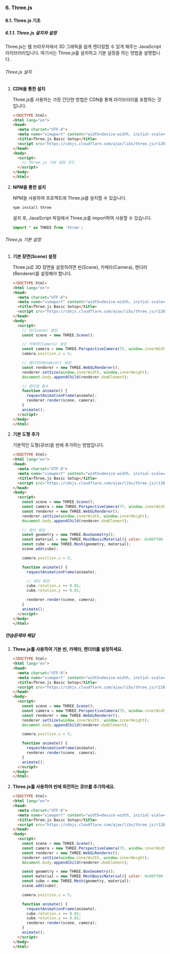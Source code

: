 ### 6. Three.js

#### 6.1. Three.js 기초

##### 6.1.1. Three.js 설치와 설정

Three.js는 웹 브라우저에서 3D 그래픽을 쉽게 렌더링할 수 있게 해주는 JavaScript 라이브러리입니다. 여기서는 Three.js를 설치하고 기본 설정을 하는 방법을 설명합니다.

###### Three.js 설치

1. **CDN을 통한 설치**

   Three.js를 사용하는 가장 간단한 방법은 CDN을 통해 라이브러리를 포함하는 것입니다.

   ```html
   <!DOCTYPE html>
   <html lang="en">
   <head>
     <meta charset="UTF-8">
     <meta name="viewport" content="width=device-width, initial-scale=1.0">
     <title>Three.js Basic Setup</title>
     <script src="https://cdnjs.cloudflare.com/ajax/libs/three.js/r128/three.min.js"></script>
   </head>
   <body>
     <script>
       // Three.js 기본 설정 코드
     </script>
   </body>
   </html>
   ```

2. **NPM을 통한 설치**

   NPM을 사용하여 프로젝트에 Three.js를 설치할 수 있습니다.

   ```bash
   npm install three
   ```

   설치 후, JavaScript 파일에서 Three.js를 import하여 사용할 수 있습니다.

   ```javascript
   import * as THREE from 'three';
   ```

###### Three.js 기본 설정

1. **기본 장면(Scene) 설정**

   Three.js로 3D 장면을 설정하려면 씬(Scene), 카메라(Camera), 렌더러(Renderer)를 설정해야 합니다.

   ```html
   <!DOCTYPE html>
   <html lang="en">
   <head>
     <meta charset="UTF-8">
     <meta name="viewport" content="width=device-width, initial-scale=1.0">
     <title>Three.js Basic Setup</title>
     <script src="https://cdnjs.cloudflare.com/ajax/libs/three.js/r128/three.min.js"></script>
   </head>
   <body>
     <script>
       // 씬(Scene) 생성
       const scene = new THREE.Scene();

       // 카메라(Camera) 생성
       const camera = new THREE.PerspectiveCamera(75, window.innerWidth / window.innerHeight, 0.1, 1000);
       camera.position.z = 5;

       // 렌더러(Renderer) 생성
       const renderer = new THREE.WebGLRenderer();
       renderer.setSize(window.innerWidth, window.innerHeight);
       document.body.appendChild(renderer.domElement);

       // 렌더링 함수
       function animate() {
         requestAnimationFrame(animate);
         renderer.render(scene, camera);
       }
       animate();
     </script>
   </body>
   </html>
   ```

2. **기본 도형 추가**

   기본적인 도형(큐브)을 씬에 추가하는 방법입니다.

   ```html
   <!DOCTYPE html>
   <html lang="en">
   <head>
     <meta charset="UTF-8">
     <meta name="viewport" content="width=device-width, initial-scale=1.0">
     <title>Three.js Basic Setup</title>
     <script src="https://cdnjs.cloudflare.com/ajax/libs/three.js/r128/three.min.js"></script>
   </head>
   <body>
     <script>
       const scene = new THREE.Scene();
       const camera = new THREE.PerspectiveCamera(75, window.innerWidth / window.innerHeight, 0.1, 1000);
       const renderer = new THREE.WebGLRenderer();
       renderer.setSize(window.innerWidth, window.innerHeight);
       document.body.appendChild(renderer.domElement);

       // 큐브 생성
       const geometry = new THREE.BoxGeometry();
       const material = new THREE.MeshBasicMaterial({ color: 0x00ff00 });
       const cube = new THREE.Mesh(geometry, material);
       scene.add(cube);

       camera.position.z = 5;

       function animate() {
         requestAnimationFrame(animate);

         // 큐브 회전
         cube.rotation.x += 0.01;
         cube.rotation.y += 0.01;

         renderer.render(scene, camera);
       }
       animate();
     </script>
   </body>
   </html>
   ```

##### 연습문제와 해답

1. **Three.js를 사용하여 기본 씬, 카메라, 렌더러를 설정하세요.**

   ```html
   <!DOCTYPE html>
   <html lang="en">
   <head>
     <meta charset="UTF-8">
     <meta name="viewport" content="width=device-width, initial-scale=1.0">
     <title>Three.js Basic Setup</title>
     <script src="https://cdnjs.cloudflare.com/ajax/libs/three.js/r128/three.min.js"></script>
   </head>
   <body>
     <script>
       const scene = new THREE.Scene();
       const camera = new THREE.PerspectiveCamera(75, window.innerWidth / window.innerHeight, 0.1, 1000);
       const renderer = new THREE.WebGLRenderer();
       renderer.setSize(window.innerWidth, window.innerHeight);
       document.body.appendChild(renderer.domElement);

       camera.position.z = 5;

       function animate() {
         requestAnimationFrame(animate);
         renderer.render(scene, camera);
       }
       animate();
     </script>
   </body>
   </html>
   ```

2. **Three.js를 사용하여 씬에 회전하는 큐브를 추가하세요.**

   ```html
   <!DOCTYPE html>
   <html lang="en">
   <head>
     <meta charset="UTF-8">
     <meta name="viewport" content="width=device-width, initial-scale=1.0">
     <title>Three.js Basic Setup</title>
     <script src="https://cdnjs.cloudflare.com/ajax/libs/three.js/r128/three.min.js"></script>
   </head>
   <body>
     <script>
       const scene = new THREE.Scene();
       const camera = new THREE.PerspectiveCamera(75, window.innerWidth / window.innerHeight, 0.1, 1000);
       const renderer = new THREE.WebGLRenderer();
       renderer.setSize(window.innerWidth, window.innerHeight);
       document.body.appendChild(renderer.domElement);

       const geometry = new THREE.BoxGeometry();
       const material = new THREE.MeshBasicMaterial({ color: 0x00ff00 });
       const cube = new THREE.Mesh(geometry, material);
       scene.add(cube);

       camera.position.z = 5;

       function animate() {
         requestAnimationFrame(animate);
         cube.rotation.x += 0.01;
         cube.rotation.y += 0.01;
         renderer.render(scene, camera);
       }
       animate();
     </script>
   </body>
   </html>
   ```
